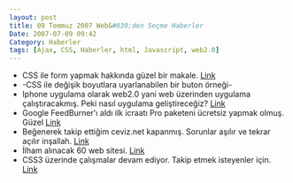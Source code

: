 ```yaml
---
layout: post
title: 09 Temmuz 2007 Web&#039;den Seçme Haberler
Date: 2007-07-09 09:42
Category: Haberler
tags: [Ajax, CSS, Haberler, html, Javascript, web2.0]
---
```


-   CSS ile form yapmak hakkında güzel bir makale. [Link][]
-   -CSS ile değişik boyutlara uyarlanabilen bir buton örneği-
-   Iphone uygulama olarak web2.0 yani web üzerinden uygulama
    çalıştıracakmış. Peki nasıl uygulama geliştireceğiz? [Link][2]
-   Google FeedBurner'ı aldı ilk icraatı Pro paketeni ücretsiz yapmak
    olmuş. Güzel [Link][3]
-   Beğenerek takip ettiğim ceviz.net kapanmış. Sorunlar aşılır ve
    tekrar açılır inşallah. [Link][4]
-   İlham alınacak 60 web sitesi. [Link][5]
-   CSS3 üzerinde çalışmalar devam ediyor. Takip etmek isteyenler için.
    [Link][6]


  [Link]: http://www.uie.com/articles/web_forms/ "Link"
  [2]: http://developer.apple.com/iphone/designingcontent.html "Link"
  [3]: http://googlesystem.blogspot.com/2007/07/google-makes-feedburner-pro-free.html
    "Link"
  [4]: http://www.oyyla.com/Teknoloji/Ceviz-net-Kapandi/ "Link"
  [5]: http://www.smashingmagazine.com/2007/07/04/inspiration-package-usable-elegant-inspiring-design-showcase/
    "Link"
  [6]: http://www.w3.org/blog/CSS/2007/07/02/behind_the_scenes "Link"
